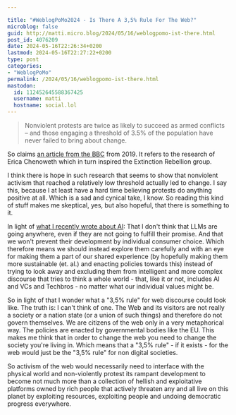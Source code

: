 ```yaml
---

title: "#WeblogPoMo2024 - Is There A 3,5% Rule For The Web?"
microblog: false
guid: http://matti.micro.blog/2024/05/16/weblogpomo-ist-there.html
post_id: 4076209
date: 2024-05-16T22:26:34+0200
lastmod: 2024-05-16T22:27:22+0200
type: post
categories:
- "WeblogPoMo"
permalink: /2024/05/16/weblogpomo-ist-there.html
mastodon:
  id: 112452645588367425
  username: matti
  hostname: social.lol
---
```

>Nonviolent protests are twice as likely to succeed as armed conflicts – and those engaging a threshold of 3.5% of the population have never failed to bring about change.

So claims [an article from the BBC](https://www.bbc.com/future/article/20190513-it-only-takes-35-of-people-to-change-the-world) from 2019. It refers to the research of Erica Chenoweth which in turn inspired the Extinction Rebellion group.

I think there is hope in such research that seems to show that nonviolent activism that reached a relatively low threshold actually led to change. I say this, because I at least have a hard time believing protests do anything positive at all. Which is a sad and cynical take, I know. So reading this kind of stuff makes me skeptical, yes, but also hopeful, that there is something to it.

In light of [what I recently wrote about AI](https://blog.martin-haehnel.de/2024/05/14/weblogpomo-vulnerable-thoughts.html): That I don't think that LLMs are going anywhere, even if they are not going to fulfill their promise. And that we won't prevent their development by individual consumer choice. Which therefore means we should instead explore them carefully and with an eye for making them a part of our shared experience (by hopefully making them more sustainable (et. al.) and enacting policies towards this) instead of trying to look away and excluding them from intelligent and more complex discourse that tries to think a whole world - that, like it or not, includes AI and VCs and Techbros - no matter what our individual values might be.

So in light of that I wonder what a "3,5% rule" for web discourse could look like. The truth is: I can't think of one. The Web and its visitors are not really a society or a nation state (or a union of such things) and therefore do not govern themselves. We are citizens of the web only in a very metaphorical way. The policies are enacted by governmental bodies like the EU. This makes me think that in order to change the web you need to change the society you're living in. Which means that a "3,5% rule" - if it exists - for the web would just be the "3,5% rule" for non digital societies.

So activism of the web would necessarily need to interface with the physical world and non-violently protest its rampant development to become not much more than a collection of hellish and exploitative platforms owned by rich people that actively threaten any and all live on this planet by exploiting resources, exploiting people and undoing democratic progress everywhere.
